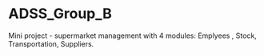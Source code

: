 # ADSS_Group_B
Mini project - supermarket management with 4 modules: Emplyees , Stock, Transportation, Suppliers.
